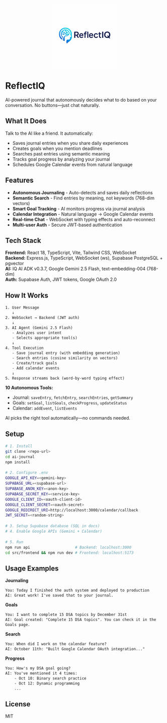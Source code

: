 <p align="center">
  <img src="./server/public/logo.png" alt="ReflectIQ Logo" width="200"/>
</p>

# ReflectIQ

AI-powered journal that autonomously decides what to do based on your conversation. No buttons—just chat naturally.

## What It Does

Talk to the AI like a friend. It automatically:

- Saves journal entries when you share daily experiences
- Creates goals when you mention deadlines
- Searches past entries using semantic meaning
- Tracks goal progress by analyzing your journal
- Schedules Google Calendar events from natural language

## Features

- **Autonomous Journaling** - Auto-detects and saves daily reflections
- **Semantic Search** - Find entries by meaning, not keywords (768-dim vectors)
- **Smart Goal Tracking** - AI monitors progress via journal analysis
- **Calendar Integration** - Natural language → Google Calendar events
- **Real-time Chat** - WebSocket with typing effects and auto-reconnect
- **Multi-user Auth** - Secure JWT-based authentication

## Tech Stack

**Frontend:** React 18, TypeScript, Vite, Tailwind CSS, WebSocket  
**Backend:** Express.js, TypeScript, WebSocket (ws), Supabase PostgreSQL + pgvector  
**AI:** IQ AI ADK v0.3.7, Google Gemini 2.5 Flash, text-embedding-004 (768-dim)  
**Auth:** Supabase Auth, JWT tokens, Google OAuth 2.0

## How It Works

```
1. User Message
   ↓
2. WebSocket → Backend (JWT auth)
   ↓
3. AI Agent (Gemini 2.5 Flash)
   - Analyzes user intent
   - Selects appropriate tool(s)
   ↓
4. Tool Execution
   - Save journal entry (with embedding generation)
   - Search entries (cosine similarity on vectors)
   - Create/track goals
   - Add calendar events
   ↓
5. Response streams back (word-by-word typing effect)
```

**10 Autonomous Tools:**

- Journal: `saveEntry`, `fetchEntry`, `searchEntries`, `getSummary`
- Goals: `setGoal`, `listGoals`, `checkProgress`, `updateStatus`
- Calendar: `addEvent`, `listEvents`

AI picks the right tool automatically—no commands needed.

## Setup

```bash
# 1. Install
git clone <repo-url>
cd ai-journal
npm install

# 2. Configure .env
GOOGLE_API_KEY=<gemini-key>
SUPABASE_URL=<supabase-url>
SUPABASE_ANON_KEY=<anon-key>
SUPABASE_SECRET_KEY=<service-key>
GOOGLE_CLIENT_ID=<oauth-client-id>
GOOGLE_CLIENT_SECRET=<oauth-secret>
GOOGLE_REDIRECT_URI=http://localhost:3000/calendar/callback
JWT_SECRET=<random-string>

# 3. Setup Supabase database (SQL in docs)
# 4. Enable Google APIs (Gemini + Calendar)

# 5. Run
npm run api                    # Backend: localhost:3000
cd src/frontend && npm run dev # Frontend: localhost:5173
```

## Usage Examples

**Journaling**

```
You: Today I finished the auth system and deployed to production
AI: Great work! I've saved that to your journal.
```

**Goals**

```
You: I want to complete 15 DSA topics by December 31st
AI: Goal created: "Complete 15 DSA topics". You can check it in the Goals page.
```

**Search**

```
You: When did I work on the calendar feature?
AI: October 11th: "Built Google Calendar OAuth integration..."
```

**Progress**

```
You: How's my DSA goal going?
AI: You've mentioned it 4 times:
    - Oct 10: Binary search practice
    - Oct 12: Dynamic programming
    ...
```

## License

MIT
